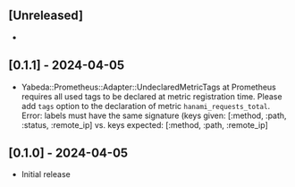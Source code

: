 ## [Unreleased]

- 

## [0.1.1] - 2024-04-05

- Yabeda::Prometheus::Adapter::UndeclaredMetricTags at Prometheus requires all used tags to be declared at metric registration time. Please add `tags` option to the declaration of metric `hanami_requests_total`. Error: labels must have the same signature (keys given: [:method, :path, :status, :remote_ip] vs. keys expected: [:method, :path, :remote_ip]

## [0.1.0] - 2024-04-05

- Initial release
